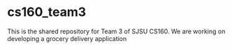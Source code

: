 # cs160_team3
This is the shared repository for Team 3 of SJSU CS160. We are working on developing a grocery delivery application
